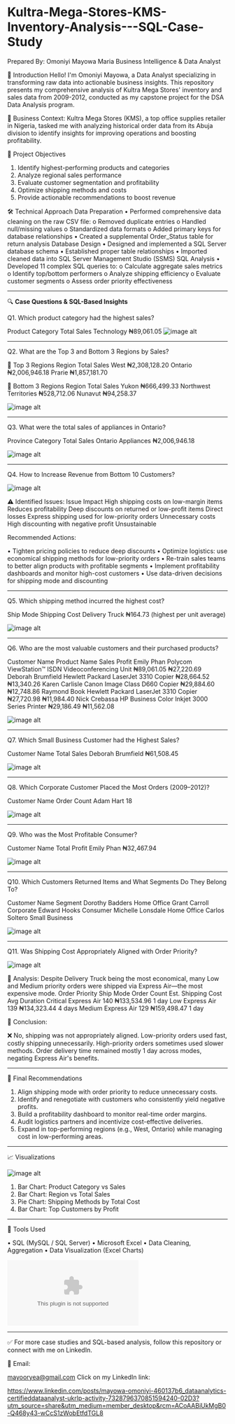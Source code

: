 # Kultra-Mega-Stores-KMS-Inventory-Analysis---SQL-Case-Study
Prepared By:
Omoniyi Mayowa Maria
Business Intelligence & Data Analyst

👋 Introduction
Hello! I'm Omoniyi Mayowa, a Data Analyst specializing in transforming raw data into actionable business insights. 
This repository presents my comprehensive analysis of Kultra Mega Stores' inventory and sales data from 2009-2012, conducted as my capstone project for the DSA Data Analysis program.

🏢 Business Context: Kultra Mega Stores (KMS), a top office supplies retailer in Nigeria, tasked me with analyzing historical order data from its Abuja division to identify insights for improving operations and boosting profitability.

🎯 Project Objectives
1.	Identify highest-performing products and categories
2.	Analyze regional sales performance
3.	Evaluate customer segmentation and profitability
4.	Optimize shipping methods and costs
5.	Provide actionable recommendations to boost revenue

🛠️ Technical Approach
Data Preparation
•	Performed comprehensive data cleaning on the raw CSV file:
o	Removed duplicate entries
o	Handled null/missing values
o	Standardized data formats
o	Added primary keys for database relationships
•	Created a supplemental Order_Status table for return analysis
Database Design
•	Designed and implemented a SQL Server database schema
•	Established proper table relationships
•	Imported cleaned data into SQL Server Management Studio (SSMS)
SQL Analysis
•	Developed 11 complex SQL queries to:
o	Calculate aggregate sales metrics
o	Identify top/bottom performers
o	Analyze shipping efficiency
o	Evaluate customer segments
o	Assess order priority effectiveness

________________________________________
🔍 **Case Questions & SQL-Based Insights**

Q1. Which product category had the highest sales?

Product Category	Total Sales
Technology	₦89,061.05
![image alt](https://github.com/mayooryea/Kultra-Mega-Stores-KMS-Inventory-Analysis---SQL-Case-Study/blob/2abd95149130694afb6657ec27d1c35209040a3d/Q1.png)

________________________________________
Q2. What are the Top 3 and Bottom 3 Regions by Sales?

🔼 Top 3 Regions
Region	Total Sales
West	₦2,308,128.20
Ontario	₦2,006,946.18
Prarie	₦1,857,181.70

🔽 Bottom 3 Regions
Region	Total Sales
Yukon	₦666,499.33
Northwest Territories	₦528,712.06
Nunavut	₦94,258.37

![image alt](https://github.com/mayooryea/Kultra-Mega-Stores-KMS-Inventory-Analysis---SQL-Case-Study/blob/1c7116abae449e90462c680dfb80330708bbafa0/Q2.png)
________________________________________
Q3. What were the total sales of appliances in Ontario?

Province	Category	Total Sales
Ontario	Appliances	₦2,006,946.18

![image alt](htthttps://github.com/mayooryea/Kultra-Mega-Stores-KMS-Inventory-Analysis---SQL-Case-Study/blob/1c7116abae449e90462c680dfb80330708bbafa0/Q3.png)
________________________________________
Q4. How to Increase Revenue from Bottom 10 Customers?

![image alt](https://github.com/mayooryea/Kultra-Mega-Stores-KMS-Inventory-Analysis---SQL-Case-Study/blob/1c7116abae449e90462c680dfb80330708bbafa0/Q4.png)

⚠️ Identified Issues:
Issue	Impact
High shipping costs on low-margin items	Reduces profitability
Deep discounts on returned or low-profit items	Direct losses
Express shipping used for low-priority orders	Unnecessary costs
High discounting with negative profit	Unsustainable

Recommended Actions:

•	Tighten pricing policies to reduce deep discounts
•	Optimize logistics: use economical shipping methods for low-priority orders
•	Re-train sales teams to better align products with profitable segments
•	Implement profitability dashboards and monitor high-cost customers
•	Use data-driven decisions for shipping mode and discounting
________________________________________
Q5. Which shipping method incurred the highest cost?

Ship Mode	Shipping Cost
Delivery Truck	₦164.73 (highest per unit average)

![image alt](https://github.com/mayooryea/Kultra-Mega-Stores-KMS-Inventory-Analysis---SQL-Case-Study/blob/1c7116abae449e90462c680dfb80330708bbafa0/Q5.png)
________________________________________
Q6. Who are the most valuable customers and their purchased products?

Customer Name	Product Name	Sales	Profit
Emily Phan	Polycom ViewStation™ ISDN Videoconferencing Unit	₦89,061.05	₦27,220.69
Deborah Brumfield	Hewlett Packard LaserJet 3310 Copier	₦28,664.52	₦13,340.26
Karen Carlisle	Canon Image Class D660 Copier	₦29,884.60	₦12,748.86
Raymond Book	Hewlett Packard LaserJet 3310 Copier	₦27,720.98	₦11,984.40
Nick Crebassa	HP Business Color Inkjet 3000 Series Printer	₦29,186.49	₦11,562.08

![image alt](https://github.com/mayooryea/Kultra-Mega-Stores-KMS-Inventory-Analysis---SQL-Case-Study/blob/1c7116abae449e90462c680dfb80330708bbafa0/Q6.png)
________________________________________
Q7. Which Small Business Customer had the Highest Sales?

Customer Name	Total Sales
Deborah Brumfield	₦61,508.45

![image alt](https://github.com/mayooryea/Kultra-Mega-Stores-KMS-Inventory-Analysis---SQL-Case-Study/blob/1c7116abae449e90462c680dfb80330708bbafa0/Q7.png)
________________________________________
Q8. Which Corporate Customer Placed the Most Orders (2009–2012)?

Customer Name	Order Count
Adam Hart	18

![image alt](https://github.com/mayooryea/Kultra-Mega-Stores-KMS-Inventory-Analysis---SQL-Case-Study/blob/1c7116abae449e90462c680dfb80330708bbafa0/Q8.png)
________________________________________
Q9. Who was the Most Profitable Consumer?

Customer Name	Total Profit
Emily Phan	₦32,467.94

![image alt](https://github.com/mayooryea/Kultra-Mega-Stores-KMS-Inventory-Analysis---SQL-Case-Study/blob/1c7116abae449e90462c680dfb80330708bbafa0/Q9.png)
________________________________________
Q10. Which Customers Returned Items and What Segments Do They Belong To?

Customer Name	Segment
Dorothy Badders	Home Office
Grant Carroll	Corporate
Edward Hooks	Consumer
Michelle Lonsdale	Home Office
Carlos Soltero	Small Business

![image alt](https://github.com/mayooryea/Kultra-Mega-Stores-KMS-Inventory-Analysis---SQL-Case-Study/blob/1c7116abae449e90462c680dfb80330708bbafa0/Q10.png)

________________________________________
Q11. Was Shipping Cost Appropriately Aligned with Order Priority?

![image alt](https://github.com/mayooryea/Kultra-Mega-Stores-KMS-Inventory-Analysis---SQL-Case-Study/blob/1c7116abae449e90462c680dfb80330708bbafa0/Q11.png)

🚩 Analysis:
Despite Delivery Truck being the most economical, many Low and Medium priority orders were shipped via Express Air—the most expensive mode.
Order Priority	Ship Mode	Order Count	Est. Shipping Cost	Avg Duration
Critical	Express Air	140	₦133,534.96	1 day
Low	Express Air	139	₦134,323.44	4 days
Medium	Express Air	129	₦159,498.47	1 day

📌 Conclusion:

❌ No, shipping was not appropriately aligned.
Low-priority orders used fast, costly shipping unnecessarily.
High-priority orders sometimes used slower methods.
Order delivery time remained mostly 1 day across modes, negating Express Air's benefits.
________________________________________
📌 Final Recommendations

1.	Align shipping mode with order priority to reduce unnecessary costs.
2.	Identify and renegotiate with customers who consistently yield negative profits.
3.	Build a profitability dashboard to monitor real-time order margins.
4.	Audit logistics partners and incentivize cost-effective deliveries.
5.	Expand in top-performing regions (e.g., West, Ontario) while managing cost in low-performing areas.
________________________________________
📈 Visualizations 

![image alt](https://github.com/mayooryea/Kultra-Mega-Stores-KMS-Inventory-Analysis---SQL-Case-Study/blob/1c7116abae449e90462c680dfb80330708bbafa0/KMS_Inventory_Charts.png)
1.	Bar Chart: Product Category vs Sales
2.	Bar Chart: Region vs Total Sales
3.	Pie Chart: Shipping Methods by Total Cost
4.	Bar Chart: Top Customers by Profit
________________________________________
💼 Tools Used

•	SQL (MySQL / SQL Server)
•	Microsoft Excel
•	Data Cleaning, Aggregation
•	Data Visualization (Excel Charts)

![image alt](https://github.com/mayooryea/Kultra-Mega-Stores-KMS-Inventory-Analysis---SQL-Case-Study/blob/1c7116abae449e90462c680dfb80330708bbafa0/kms_Sql_casestudy.csv)


________________________________________
✅ For more case studies and SQL-based analysis, follow this repository or connect with me on LinkedIn.

📧 Email: 

mayooryea@gmail.com
Click on my LinkedIn link:    

https://www.linkedin.com/posts/mayowa-omoniyi-460137b6_dataanalytics-certifieddataanalyst-ukrlp-activity-7328796370851594240-02D3?utm_source=share&utm_medium=member_desktop&rcm=ACoAABiUkMgB0-Q468y43-wCcS1zWobEtfdTGL8

